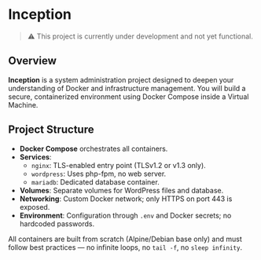 # Inception

> ⚠️ This project is currently under development and not yet functional.

## Overview

**Inception** is a system administration project designed to deepen your understanding of Docker and infrastructure management. You will build a secure, containerized environment using Docker Compose inside a Virtual Machine.

## Project Structure

- **Docker Compose** orchestrates all containers.
- **Services**:
  - `nginx`: TLS-enabled entry point (TLSv1.2 or v1.3 only).
  - `wordpress`: Uses php-fpm, no web server.
  - `mariadb`: Dedicated database container.
- **Volumes**: Separate volumes for WordPress files and database.
- **Networking**: Custom Docker network; only HTTPS on port 443 is exposed.
- **Environment**: Configuration through `.env` and Docker secrets; no hardcoded passwords.

All containers are built from scratch (Alpine/Debian base only) and must follow best practices — no infinite loops, no `tail -f`, no `sleep infinity`.
